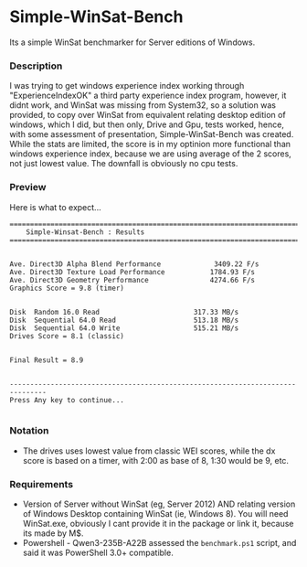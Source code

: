 # Simple-WinSat-Bench
Its a simple WinSat benchmarker for Server editions of Windows.

### Description
I was trying to get windows experience index working through "ExperienceIndexOK" a third party experience index program, however, it didnt work, and WinSat was missing from System32, so a solution was provided, to copy over WinSat from equivalent relating desktop edition of windows, which I did, but then only, Drive and Gpu, tests worked, hence, with some assessment of presentation, Simple-WinSat-Bench was created. While the stats are limited, the score is in my optinion more functional than windows experience index, because we are using average of the 2 scores, not just lowest value. The downfall is obviously no cpu tests.

### Preview
Here is what to expect...
```
===============================================================================
    Simple-Winsat-Bench : Results
===============================================================================


Ave. Direct3D Alpha Blend Performance             3409.22 F/s
Ave. Direct3D Texture Load Performance           1784.93 F/s
Ave. Direct3D Geometry Performance               4274.66 F/s
Graphics Score = 9.8 (timer)


Disk  Random 16.0 Read                       317.33 MB/s
Disk  Sequential 64.0 Read                   513.18 MB/s
Disk  Sequential 64.0 Write                  515.21 MB/s
Drives Score = 8.1 (classic)


Final Result = 8.9


-------------------------------------------------------------------------------
Press Any key to continue...


```

### Notation
- The drives uses lowest value from classic WEI scores, while the dx score is based on a timer, with 2:00 as base of 8, 1:30 would be 9, etc.

### Requirements
- Version of Server without WinSat (eg, Server 2012) AND relating version of Windows Desktop containing WinSat (ie, Windows 8). You will need WinSat.exe, obviously I cant provide it in the package or link it, because its made by M$.
- Powershell - Qwen3-235B-A22B assessed the `benchmark.ps1` script, and said it was PowerShell 3.0+ compatible.  
